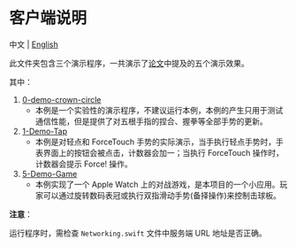 # 客户端说明

中文 | [English](./README.md)

此文件夹包含三个演示程序，一共演示了[论文](../paper/main-cn.pdf)中提及的五个演示效果。

其中：

1. [0-demo-crown-circle](./0-demo-crown-circle)
    - 本例是一个实验性的演示程序，不建议运行本例，本例的产生只用于测试通信性能，但是提供了对五根手指的捏合、握拳等全部手势的更新。
2. [1-Demo-Tap](./1-Demo-Tap)
    - 本例是对轻点和 ForceTouch 手势的实际演示，当手执行轻点手势时，手表界面上的按钮会被点击，计数器会加一；当执行 ForceTouch 操作时，计数器会提示 Force! 操作。
3. [5-Demo-Game](./5-Demo-Game)
    - 本例实现了一个 Apple Watch 上的对战游戏，是本项目的一个小应用。玩家可以通过旋转数码表冠或执行双指滑动手势(备择操作)来控制击球板。

**注意**：

运行程序时，需检查 `Networking.swift` 文件中服务端 URL 地址是否正确。
